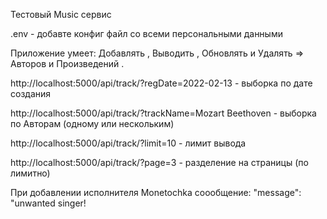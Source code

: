 Тестовый  Music сервис 

.env  - добавте конфиг файл со всеми персональными данными 

Приложение умеет: Добавлять , Выводить , Обновлять и Удалять => Авторов и Произведений .

http://localhost:5000/api/track/?regDate=2022-02-13 - выборка по дате создания 

http://localhost:5000/api/track/?trackName=Mozart Beethoven - выборка по Авторам (одному или нескольким)

http://localhost:5000/api/track/?limit=10 - лимит вывода 

http://localhost:5000/api/track/?page=3 - разделение на страницы (по лимитно)

При добавлении исполнителя Monetochka соообщение: "message": "unwanted singer! 






